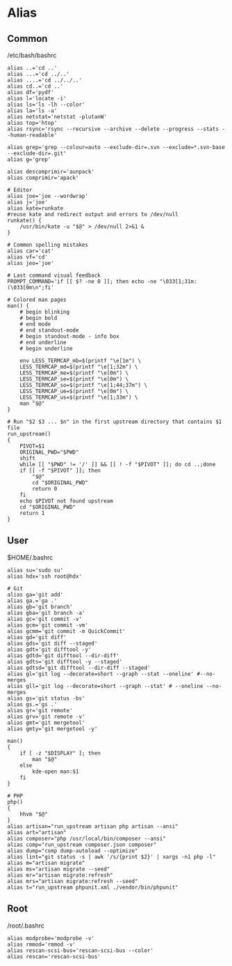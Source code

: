 # Alias

## Common

/etc/bash/bashrc

	alias ..='cd ..'
	alias ...='cd ../..'
	alias ....='cd ../../..'
	alias cd..='cd ..'
	alias df='pydf'
	alias l='locate -i'
	alias ls='ls -lh --color'
	alias la='ls -a'
	alias netstat='netstat -plutanW'
	alias top='htop'
	alias rsync='rsync --recursive --archive --delete --progress --stats --human-readable'

	alias grep='grep --colour=auto --exclude-dir=.svn --exclude=*.svn-base --exclude-dir=.git'
	alias g='grep'

	alias descomprimir='aunpack'
	alias comprimir='apack'

	# Editor
	alias joe='joe --wordwrap'
	alias j='joe'
	alias kate=runkate
	#reuse kate and redirect output and errors to /dev/null
	runkate() {
		/usr/bin/kate -u "$@" > /dev/null 2>&1 &
	}

	# Common spelling mistakes
	alias car='cat'
	alias vf='cd'
	alias jeo='joe'

	# Last command visual feedback
	PROMPT_COMMAND='if [[ $? -ne 0 ]]; then echo -ne "\033[1;31m:(\033[0m\n";fi'

	# Colored man pages
	man() {
		# begin blinking
		# begin bold
		# end mode
		# end standout-mode
		# begin standout-mode - info box
		# end underline
		# begin underline

		env LESS_TERMCAP_mb=$(printf "\e[1m") \
		LESS_TERMCAP_md=$(printf "\e[1;32m") \
		LESS_TERMCAP_me=$(printf "\e[0m") \
		LESS_TERMCAP_se=$(printf "\e[0m") \
		LESS_TERMCAP_so=$(printf "\e[1;44;37m") \
		LESS_TERMCAP_ue=$(printf "\e[0m") \
		LESS_TERMCAP_us=$(printf "\e[1;33m") \
		man "$@"
	}

	# Run "$2 $3 ... $n" in the first upstream directory that contains $1 file
	run_upstream()
	{
		PIVOT=$1
		ORIGINAL_PWD="$PWD"
		shift
		while [[ "$PWD" != '/' ]] && [[ ! -f "$PIVOT" ]]; do cd ..;done
		if [[ -f "$PIVOT" ]]; then
			"$@"
			cd "$ORIGINAL_PWD"
			return 0
		fi
		echo $PIVOT not found upstream
		cd "$ORIGINAL_PWD"
		return 1
	}

## User

$HOME/.bashrc

	alias su='sudo su'
	alias hdx='ssh root@hdx'

	# Git
	alias ga='git add'
	alias ga.='ga .'
	alias gb='git branch'
	alias gba='git branch -a'
	alias gc='git commit -v'
	alias gcm='git commit -vm'
	alias gcmm='git commit -m QuickCommit'
	alias gd='git diff'
	alias gds='git diff --staged'
	alias gdt='git difftool -y'
	alias gdtd='git difftool --dir-diff'
	alias gdts='git difftool -y --staged'
	alias gdtsd='git difftool --dir-diff --staged'
	alias gl='git log --decorate=short --graph --stat --oneline' #--no-merges
	alias gll='git log --decorate=short --graph --stat' # --oneline --no-merges
	alias gs='git status -bs'
	alias gs.='gs .'
	alias gr='git remote'
	alias grv='git remote -v'
	alias gmt='git mergetool'
	alias gmty='git mergetool -y'

	man()
	{
		if [ -z "$DISPLAY" ]; then
			man "$@"
		else
			kde-open man:$1
		fi
	}

	# PHP
	php()
	{
		hhvm "$@"
	}
	alias artisan="run_upstream artisan php artisan --ansi"
	alias art="artisan"
	alias composer="php /usr/local/bin/composer --ansi"
	alias comp="run_upstream composer.json composer"
	alias dump="comp dump-autoload --optimize"
	alias lint="git status -s | awk '/s/{print $2}' | xargs -n1 php -l"
	alias m="artisan migrate"
	alias ms="artisan migrate --seed"
	alias mr="artisan migrate:refresh"
	alias mrs="artisan migrate:refresh --seed"
	alias t="run_upstream phpunit.xml ./vendor/bin/phpunit"

## Root

/root/.bashrc

	alias modprobe='modprobe -v'
	alias rmmod='rmmod -v'
	alias rescan-scsi-bus='rescan-scsi-bus --color'
	alias rescan='rescan-scsi-bus'
